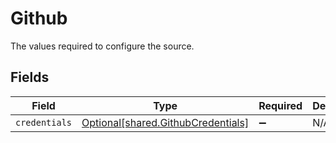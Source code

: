 # Github

The values required to configure the source.


## Fields

| Field                                                                          | Type                                                                           | Required                                                                       | Description                                                                    |
| ------------------------------------------------------------------------------ | ------------------------------------------------------------------------------ | ------------------------------------------------------------------------------ | ------------------------------------------------------------------------------ |
| `credentials`                                                                  | [Optional[shared.GithubCredentials]](../../models/shared/githubcredentials.md) | :heavy_minus_sign:                                                             | N/A                                                                            |